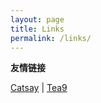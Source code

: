 ```yaml
---
layout: page
title: Links
permalink: /links/
---
```

**友情链接**   

[Catsay](https://www.hackpwn.xyz/) | [Tea9](https://tea9.xyz/)   
